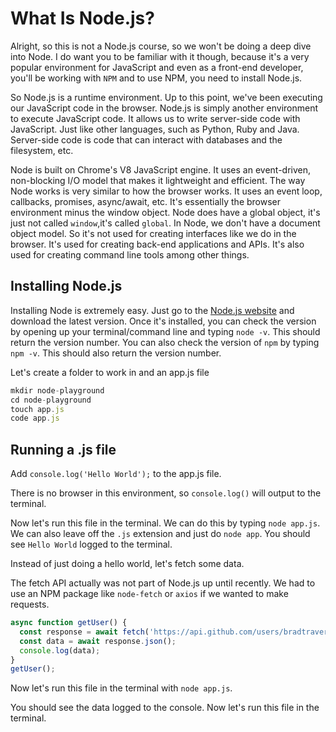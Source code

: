 # What Is Node.js?

Alright, so this is not a Node.js course, so we won't be doing a deep dive into Node. I do want you to be familiar with it though, because it's a very popular environment for JavaScript and even as a front-end developer, you'll be working with `NPM` and to use NPM, you need to install Node.js.

So Node.js is a runtime environment. Up to this point, we've been executing our JavaScript code in the browser. Node.js is simply another environment to execute JavaScript code. It allows us to write server-side code with JavaScript. Just like other languages, such as Python, Ruby and Java. Server-side code is code that can interact with databases and the filesystem, etc.

Node is built on Chrome's V8 JavaScript engine. It uses an event-driven, non-blocking I/O model that makes it lightweight and efficient. The way Node works is very similar to how the browser works. It uses an event loop, callbacks, promises, async/await, etc. It's essentially the browser environment minus the window object. Node does have a global object, it's just not called `window`,it's called `global`. In Node, we don't have a document object model. So it's not used for creating interfaces like we do in the browser. It's used for creating back-end applications and APIs. It's also used for creating command line tools among other things.

## Installing Node.js

Installing Node is extremely easy. Just go to the [Node.js website](https://nodejs.org/en/) and download the latest version. Once it's installed, you can check the version by opening up your terminal/command line and typing `node -v`. This should return the version number. You can also check the version of `npm` by typing `npm -v`. This should also return the version number.

Let's create a folder to work in and an app.js file

```js
mkdir node-playground
cd node-playground
touch app.js
code app.js
```

## Running a .js file

Add `console.log('Hello World');` to the app.js file.

There is no browser in this environment, so `console.log()` will output to the terminal.

Now let's run this file in the terminal. We can do this by typing `node app.js`. We can also leave off the `.js` extension and just do `node app`. You should see `Hello World` logged to the terminal.

Instead of just doing a hello world, let's fetch some data.

The fetch API actually was not part of Node.js up until recently. We had to use an NPM package like `node-fetch` or `axios` if we wanted to make requests.

```js
async function getUser() {
  const response = await fetch('https://api.github.com/users/bradtraversy');
  const data = await response.json();
  console.log(data);
}
getUser();
```

Now let's run this file in the terminal with `node app.js`.

You should see the data logged to the console. Now let's run this file in the terminal.
